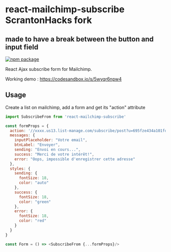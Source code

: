 # react-mailchimp-subscribe ScrantonHacks fork

## made to have a break between the button and input field

[![npm package][npm-badge]][npm]

React Ajax subscribe form for Mailchimp.

Working demo : https://codesandbox.io/s/5wyqr6npw4

## Usage

Create a list on mailchimp, add a form and get its "action" attribute

```js
import SubscribeFrom from 'react-mailchimp-subscribe'

const formProps = {
  action: '//xxxx.us13.list-manage.com/subscribe/post?u=695fze434a101fd2a718afddde8&id=72al97ece5',
  messages: {
    inputPlaceholder: "Votre email",
    btnLabel: "Envoyer",
    sending: "Envoi en cours...",
    success: "Merci de votre intérêt!",
    error: "Oops, impossible d'enregistrer cette adresse"
  },
  styles: {
    sending: {
      fontSize: 18,
      color: "auto"
    },
    success: {
      fontSize: 18,
      color: "green"
    },
    error: {
      fontSize: 18,
      color: "red"
    }
  }
}

const Form = () => <SubscribeFrom {...formProps}/>

```


[npm-badge]: https://img.shields.io/npm/v/react-mailchimp-subscribe.png?style=flat-square
[npm]: https://www.npmjs.org/package/react-mailchimp-subscribe

